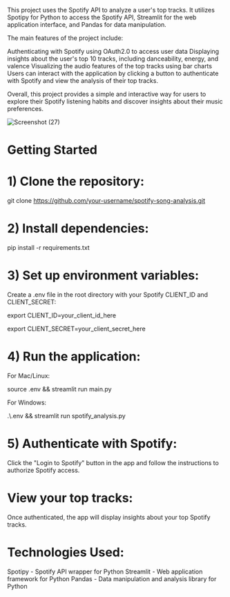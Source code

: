 This project uses the Spotify API to analyze a user's top tracks. It utilizes Spotipy for Python to access the Spotify API, Streamlit for the web application interface, and Pandas for data manipulation.

The main features of the project include:

Authenticating with Spotify using OAuth2.0 to access user data
Displaying insights about the user's top 10 tracks, including danceability, energy, and valence
Visualizing the audio features of the top tracks using bar charts
Users can interact with the application by clicking a button to authenticate with Spotify and view the analysis of their top tracks.

Overall, this project provides a simple and interactive way for users to explore their Spotify listening habits and discover insights about their music preferences.

![Screenshot (27)](https://github.com/e-basi/Spotify-Song-Analysis/assets/93174387/12ae7a2d-6088-4823-91fe-3aa9f0447444)

# Getting Started

# 1) Clone the repository:

git clone https://github.com/your-username/spotify-song-analysis.git


# 2) Install dependencies:

pip install -r requirements.txt


# 3) Set up environment variables:
Create a .env file in the root directory with your Spotify CLIENT_ID and CLIENT_SECRET:

export CLIENT_ID=your_client_id_here



export CLIENT_SECRET=your_client_secret_here

# 4) Run the application:
   
For Mac/Linux:

source .env && streamlit run main.py



For Windows:


.\\.env && streamlit run spotify_analysis.py


# 5) Authenticate with Spotify:
Click the "Login to Spotify" button in the app and follow the instructions to authorize Spotify access.

# View your top tracks:


Once authenticated, the app will display insights about your top Spotify tracks.

# Technologies Used: 



Spotipy - Spotify API wrapper for Python
Streamlit - Web application framework for Python
Pandas - Data manipulation and analysis library for Python


